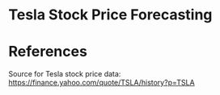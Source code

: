 # Tesla Stock Price Forecasting

# References
Source for Tesla stock price data: https://finance.yahoo.com/quote/TSLA/history?p=TSLA
